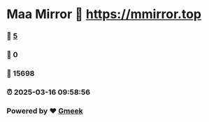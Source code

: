# Maa Mirror :link: https://mmirror.top 
### :page_facing_up: [5](https://mmirror.top/tag.html) 
### :speech_balloon: 0 
### :hibiscus: 15698 
### :alarm_clock: 2025-03-16 09:58:56 
### Powered by :heart: [Gmeek](https://github.com/Meekdai/Gmeek)
